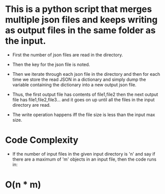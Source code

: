 # This is a python script that merges multiple json files and keeps writing as output files in the same folder as the input.

- First the number of json files are read in the directory.

- Then the key for the json file is noted. 
- Then we iterate through each json file in the directory and then for each time we store the read JSON in a dictionary and simply dump the variable containing the dictionary into a new output json file.

- Thus, the first output file has contents of file1,file2 then the next output file has file1,file2,file3... and it goes on up until all the files in the input directory are read.

- The write operation happens iff the file size is less than the input max size.

# Code Complexity

- If the number of input files in the given input directory  is 'n' and say if there are a maximum of 'm' objects in an input file, then the code runs in: 
# O(n * m)

